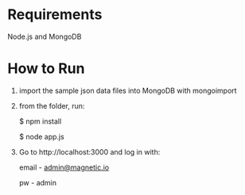 Requirements
===
Node.js and MongoDB

How to Run
===
1. import the sample json data files into MongoDB with mongoimport

2. from the folder, run:	

	$ npm install

	$ node app.js
	
3. Go to http://localhost:3000 and log in with:

	email - admin@magnetic.io

	pw - admin